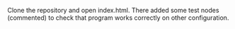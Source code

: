 Clone the repository and open index.html.
There added some test nodes (commented) to check that program works correctly on other configuration.
